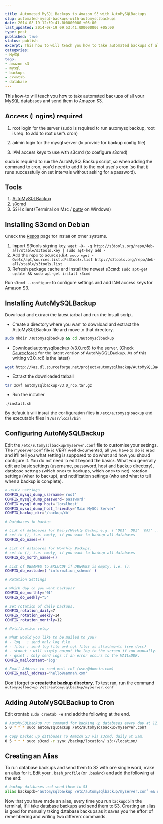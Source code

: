 ```yaml
---

title: Automated MySQL Backups to Amazon S3 with AutoMySQLBackups
slug: automated-mysql-backups-with-automysqlbackups
date: 2014-08-19 12:59:41.000000000 +05:00
last_updated: 2014-08-19 09:53:41.000000000 +05:00
type: post
published: true
status: publish
excerpt: This how to will teach you how to take automated backups of all your MySQL databases and send them to Amazon S3
categories:
- MySQL
tags:
- amazon s3
- mysql
- backups
- crontab
- database
---
```


This how-to will teach you how to take automated backups of all your MySQL databases and send them to Amazon S3.

Access (Logins) required
----

  1. root login for the server (sudo is required to run automysqlbackup, root is req. to add to root user’s cron)

  2. admin login for the mysql server (to provide for backup config file)

  3. IAM access keys to use with s3cmd (to configure s3cmd)

sudo is required to run the AutoMySQLBackup script, so when adding the command to cron, you'd need to add it to the root user's cron (so that it runs successfully on set intervals without asking for a password). 


Tools
----

1. [AutoMySQLBackup](http://sourceforge.net/projects/automysqlbackup/)
2. [s3cmd](http://s3tools.org/repositories)
3. SSH client (Terminal on Mac / [putty](http://www.chiark.greenend.org.uk/~sgtatham/putty/) on Windows)



Installing S3cmd on Debian
---
Check the [Repos](http://s3tools.org/repositories) page for install on other systems.

  1. Import S3tools signing key: 
  `wget -O- -q http://s3tools.org/repo/deb-all/stable/s3tools.key | sudo apt-key add -`
  2. Add the repo to sources.list: 
  `sudo wget -O/etc/apt/sources.list.d/s3tools.list http://s3tools.org/repo/deb-all/stable/s3tools.list`
  3. Refresh package cache and install the newest s3cmd: 
  `sudo apt-get update && sudo apt-get install s3cmd`

Run `s3cmd --configure` to configure settings and add IAM access keys for Amazon S3.

Installing AutoMySQLBackup
---
Download and extract the latest tarball and run the install script.

- Create a directory where you want to download and extract the AutoMySQLBackup file and move to that directory.

```bash
sudo mkdir /automysqlbackup && cd /automysqlbackup
```

- Download automysqlbackup (v3.0_rc6) to the server. (Check [Sourceforge](http://sourceforge.net/projects/automysqlbackup) for the latest version of AutoMySQLBackup. As of this writing v3.0_rc6 is the latest)

```bash
wget http://kaz.dl.sourceforge.net/project/automysqlbackup/AutoMySQLBackup/AutoMySQLBackup%20VER%203.0/automysqlbackup-v3.0_rc6.tar.gz
```

- Extraxt the downloaded tarball 

```bash
tar zxvf automysqlbackup-v3.0_rc6.tar.gz
```

- Run the installer 

```bash
./install.sh
```

By default it will install the configuration files in `/etc/automysqlbackup` and the executable files in `/usr/local/bin`.

Configuring AutoMySQLBackup
---
Edit the `/etc/automysqlbackup/myserver.conf` file to customise your settings. 
The myserver.conf file is VERY well documented, all you have to do is read and it'll tell you what setting is supposed to do what and how you should configure it. You do not need to edit beyond the basics. What you generally edit are basic settings (username, passsword, host and backup directory), database settings (which ones to backups, which ones to not), rotation settings (when to backup), and notification settings (who and what to tell when a backup is complete).


```bash
# Basic Settings
CONFIG_mysql_dump_username='root'
CONFIG_mysql_dump_password='password'
CONFIG_mysql_dump_host='localhost'
CONFIG_mysql_dump_host_friendly='Main MySQL Server'
CONFIG_backup_dir='/backup/db'
```

 
```bash
# Databases to backup

# List of databases for Daily/Weekly Backup e.g. ( 'DB1' 'DB2' 'DB3' ... )
# set to (), i.e. empty, if you want to backup all databases
CONFIG_db_names=()

# List of databases for Monthly Backups.
# set to (), i.e. empty, if you want to backup all databases
CONFIG_db_month_names=()

# List of DBNAMES to EXLUCDE if DBNAMES is empty, i.e. ().
CONFIG_db_exclude=( 'information_schema' )
```
 
```bash
# Rotation Settings

# Which day do you want backups?
CONFIG_do_monthly="01"
CONFIG_do_weekly="5"

# Set rotation of daily backups.
CONFIG_rotation_daily=7
CONFIG_rotation_weekly=14
CONFIG_rotation_monthly=12
```

 
```bash
# Notification setup

# What would you like to be mailed to you?
# - log   : send only log file
# - files : send log file and sql files as attachments (see docs)
# - stdout : will simply output the log to the screen if run manually.
# - quiet : Only send logs if an error occurs to the MAILADDR.
CONFIG_mailcontent='log'

# Email Address to send mail to? (user@domain.com)
CONFIG_mail_address='hello@aamnah.com'
``` 

Don't forget to **create the backup directory**. To test run, run the command `automysqlbackup /etc/automysqlbackup/myserver.conf`

Adding AutoMySQLBackup to Cron
---
Edit crontab `sudo crontab -e` and add the following at the end.
 
```bash
# AutoMySQLbackup run command for backing up databases every day at 12:05am.
5 0 * * * sudo automysqlbackup /etc/automysqlbackup/myserver.conf

# Copy backed up databases to Amazon S3 via s3cmd, daily at 5am.
0 5 * * * sudo s3cmd -r sync /backup/location/ s3://location/
```

Creating an Alias
---
To run database backups and send them to S3 with one single word, make an alias for it. Edit your `.bash_profile` (or `.bashrc`) and add the following at the end:

```bash
# backup databases and send them to S3
alias backupdb='automysqlbackup /etc/automysqlbackup/myserver.conf && s3cmd sync -r /backup/location/ s3://location/'
```
    
Now that you have made an alias, every time you run `backupdb` in the terminal, it'll take database backups and send them to S3. Creating an alias is good for manually taking database backups as it saves you the effort of remembering and writing two different commands.
